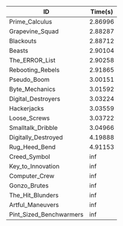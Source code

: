 |ID|Time(s)|
|-|-|
|Prime_Calculus|2.86996|
|Grapevine_Squad|2.88287|
|Blackouts|2.88712|
|Beasts|2.90104|
|The_ERROR_List|2.90258|
|Rebooting_Rebels|2.91865|
|Pseudo_Boom|3.00151|
|Byte_Mechanics|3.01592|
|Digital_Destroyers|3.03224|
|Hackerjacks|3.03559|
|Loose_Screws|3.03722|
|Smalltalk_Dribble|3.04966|
|Digitally_Destroyed|4.19888|
|Rug_Heed_Bend|4.91153|
|Creed_Symbol|inf|
|Key_to_Innovation|inf|
|Computer_Crew|inf|
|Gonzo_Brutes|inf|
|The_Hit_Blunders|inf|
|Artful_Maneuvers|inf|
|Pint_Sized_Benchwarmers|inf|
